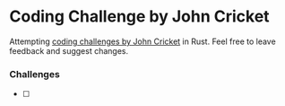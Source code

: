 # Coding Challenge by John Cricket

Attempting [coding challenges by John Cricket](https://codingchallenges.fyi/) in Rust. Feel free to leave feedback and suggest changes.

### Challenges

- [ ] 